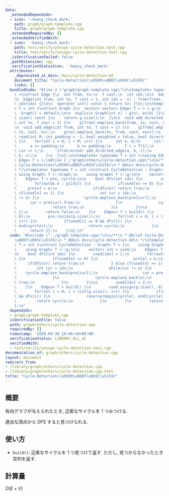 ```yaml
---
data:
  _extendedDependsOn:
  - icon: ':heavy_check_mark:'
    path: graph/graph-template.cpp
    title: graph/graph-template.cpp
  _extendedRequiredBy: []
  _extendedVerifiedWith:
  - icon: ':heavy_check_mark:'
    path: test/verify/yosupo-cycle-detection.test.cpp
    title: test/verify/yosupo-cycle-detection.test.cpp
  _isVerificationFailed: false
  _pathExtension: cpp
  _verificationStatusIcon: ':heavy_check_mark:'
  attributes:
    _deprecated_at_docs: docs/cycle-detection.md
    document_title: "Cycle-Detection(\u9589\u8DEF\u691C\u51FA)"
    links: []
  bundledCode: "#line 2 \"graph/graph-template.cpp\"\n\ntemplate< typename T = int\
    \ >\nstruct Edge {\n  int from, to;\n  T cost;\n  int idx;\n\n  Edge() = default;\n\
    \n  Edge(int from, int to, T cost = 1, int idx = -1) : from(from), to(to), cost(cost),\
    \ idx(idx) {}\n\n  operator int() const { return to; }\n};\n\ntemplate< typename\
    \ T = int >\nstruct Graph {\n  vector< vector< Edge< T > > > g;\n  int es;\n\n\
    \  Graph() = default;\n\n  explicit Graph(int n) : g(n), es(0) {}\n\n  size_t\
    \ size() const {\n    return g.size();\n  }\n\n  void add_directed_edge(int from,\
    \ int to, T cost = 1) {\n    g[from].emplace_back(from, to, cost, es++);\n  }\n\
    \n  void add_edge(int from, int to, T cost = 1) {\n    g[from].emplace_back(from,\
    \ to, cost, es);\n    g[to].emplace_back(to, from, cost, es++);\n  }\n\n  void\
    \ read(int M, int padding = -1, bool weighted = false, bool directed = false)\
    \ {\n    for(int i = 0; i < M; i++) {\n      int a, b;\n      cin >> a >> b;\n\
    \      a += padding;\n      b += padding;\n      T c = T(1);\n      if(weighted)\
    \ cin >> c;\n      if(directed) add_directed_edge(a, b, c);\n      else add_edge(a,\
    \ b, c);\n    }\n  }\n};\n\ntemplate< typename T = int >\nusing Edges = vector<\
    \ Edge< T > >;\n#line 2 \"graph/others/cycle-detection.cpp\"\n\n/**\n * @brief\
    \ Cycle-Detection(\u9589\u8DEF\u691C\u51FA)\n * @docs docs/cycle-detection.md\n\
    \ */\ntemplate< typename T = int >\nstruct CycleDetection : Graph< T > {\n   \
    \ using Graph< T >::Graph;\n    using Graph< T >::g;\n\n    vector< int > used;\n\
    \    Edges< T > pre, cyrcle;\n\n    bool dfs(int idx) {\n        used[idx] = 1;\n\
    \        for(auto& e : g[idx]) {\n            if(used[e] == 0) {\n           \
    \     pre[e] = e;\n                if(dfs(e)) return true;\n            } else\
    \ if(used[e] == 1) {\n                int cur = idx;\n                while(cur\
    \ != e) {\n                    cyrcle.emplace_back(pre[cur]);\n              \
    \      cur = pre[cur].from;\n                }\n                cyrcle.emplace_back(e);\n\
    \                return true;\n            }\n        }\n\n        used[idx] =\
    \ 2;\n        return false;\n    }\n    Edges< T > build() {\n        used.assign(g.size(),\
    \ 0);\n        pre.resize(g.size());\n        for(int i = 0; i < (int)g.size();\
    \ i++) {\n            if(used[i] == 0 && dfs(i)) {\n                reverse(begin(cyrcle),\
    \ end(cyrcle));\n                return cyrcle;\n            }\n        }\n  \
    \      return {};\n    }\n};\n"
  code: "#include \"../graph-template.cpp\"\n\n/**\n * @brief Cycle-Detection(\u9589\
    \u8DEF\u691C\u51FA)\n * @docs docs/cycle-detection.md\n */\ntemplate< typename\
    \ T = int >\nstruct CycleDetection : Graph< T > {\n    using Graph< T >::Graph;\n\
    \    using Graph< T >::g;\n\n    vector< int > used;\n    Edges< T > pre, cyrcle;\n\
    \n    bool dfs(int idx) {\n        used[idx] = 1;\n        for(auto& e : g[idx])\
    \ {\n            if(used[e] == 0) {\n                pre[e] = e;\n           \
    \     if(dfs(e)) return true;\n            } else if(used[e] == 1) {\n       \
    \         int cur = idx;\n                while(cur != e) {\n                \
    \    cyrcle.emplace_back(pre[cur]);\n                    cur = pre[cur].from;\n\
    \                }\n                cyrcle.emplace_back(e);\n                return\
    \ true;\n            }\n        }\n\n        used[idx] = 2;\n        return false;\n\
    \    }\n    Edges< T > build() {\n        used.assign(g.size(), 0);\n        pre.resize(g.size());\n\
    \        for(int i = 0; i < (int)g.size(); i++) {\n            if(used[i] == 0\
    \ && dfs(i)) {\n                reverse(begin(cyrcle), end(cyrcle));\n       \
    \         return cyrcle;\n            }\n        }\n        return {};\n    }\n\
    };\n"
  dependsOn:
  - graph/graph-template.cpp
  isVerificationFile: false
  path: graph/others/cycle-detection.cpp
  requiredBy: []
  timestamp: '2020-09-30 18:06:49+09:00'
  verificationStatus: LIBRARY_ALL_AC
  verifiedWith:
  - test/verify/yosupo-cycle-detection.test.cpp
documentation_of: graph/others/cycle-detection.cpp
layout: document
redirect_from:
- /library/graph/others/cycle-detection.cpp
- /library/graph/others/cycle-detection.cpp.html
title: "Cycle-Detection(\u9589\u8DEF\u691C\u51FA)"
---
```

## 概要

有向グラフが与えられたとき, 辺素なサイクルを $1$ つみつける.

適当な頂点から DFS すると見つけられる.

## 使い方

* `build()`: 辺素なサイクルを $1$ つ見つけて返す. ただし, 見つからなかったとき空列を返す.

## 計算量

$O(E + V)$
